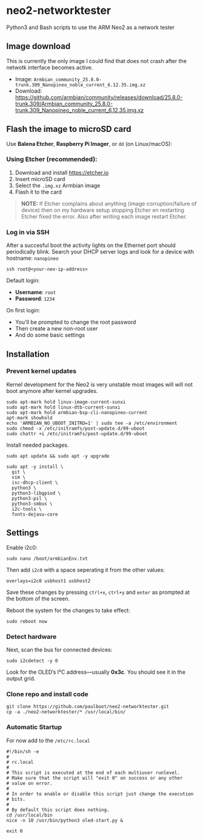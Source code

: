 # neo2-networktester
Python3 and Bash scripts to use the ARM Neo2 as a network tester


## Image download
This is currently the only image I could find that does not crash after the netwotk interface becomes active.
* Image: `Armbian_community_25.8.0-trunk.309_Nanopineo_noble_current_6.12.35.img.xz`
* Download: https://github.com/armbian/community/releases/download/25.8.0-trunk.309/Armbian_community_25.8.0-trunk.309_Nanopineo_noble_current_6.12.35.img.xz

## Flash the image to microSD card

Use **Balena Etcher**, **Raspberry Pi Imager**, or `dd` (on Linux/macOS):

### Using Etcher (recommended):

1. Download and install https://etcher.io
2. Insert microSD card
3. Select the `.img.xz` Armbian image
4. Flash it to the card

> **NOTE:** If Etcher complains about anything (image corruption/failure of device) then on my hardware setup stopping Etcher en restarting Etcher fixed the error. Also after writing each image restart Etcher.

###  Log in via SSH
After a succesful boot the activity lights on the Ethernet port should periodically blink. Search your DHCP server logs and look for a device with hostname: `nanopineo`
```
ssh root@<your-neo-ip-address>  
```

Default login:

* **Username**: `root`
* **Password**: `1234`

On first login:

* You'll be prompted to change the root password
* Then create a new non-root user
* And do some basic settings

## Installation

### Prevent kernel updates
Kernel development for the Neo2 is very unstable most images will will not boot anymore after kernel upgrades.

```
sudo apt-mark hold linux-image-current-sunxi
sudo apt-mark hold linux-dtb-current-sunxi
sudo apt-mark hold armbian-bsp-cli-nanopineo-current
apt-mark showhold
echo 'ARMBIAN_NO_UBOOT_INITRD=1' | sudo tee -a /etc/environment
sudo chmod -x /etc/initramfs/post-update.d/99-uboot
sudo chattr +i /etc/initramfs/post-update.d/99-uboot
```

Install needed packages.

```
sudo apt update && sudo apt -y upgrade

sudo apt -y install \
  git \
  vim \
  isc-dhcp-client \
  python3 \
  python3-libgpiod \
  python3-pil \
  python3-smbus \
  i2c-tools \
  fonts-dejavu-core
```

## Settings
Enable i2c0:

```
sudo nano /boot/armbianEnv.txt
```

Then add `i2c0` with a space seperating it from the other values:

```
overlays=i2c0 usbhost1 usbhost2
```

Save these changes by pressing `ctrl+x`, `ctrl+y` and `enter` as prompted at the bottom of the screen.

Reboot the system for the changes to take effect:

```
sudo reboot now
```

### Detect hardware

Next, scan the bus for connected devices:

```
sudo i2cdetect -y 0
```

Look for the OLED’s I²C address—usually **0x3c**. You should see it in the output grid.
### Clone repo and install code

```
git clone https://github.com/paulboot/neo2-networktester.git
cp -a ./neo2-networktester/* /usr/local/bin/
```

### Automatic Startup

For now add to the `/etc/rc.local`

```
#!/bin/sh -e
#
# rc.local
#
# This script is executed at the end of each multiuser runlevel.
# Make sure that the script will "exit 0" on success or any other
# value on error.
#
# In order to enable or disable this script just change the execution
# bits.
#
# By default this script does nothing.
cd /usr/local/bin
nice -n 10 /usr/bin/python3 oled-start.py &

exit 0
```
